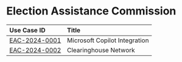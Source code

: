 # Election Assistance Commission
| Use Case ID | Title |
|:----------- |:----- |
| [EAC-2024-0001](<../individual/EAC-2024-0001.md>) | Microsoft Copilot Integration |
| [EAC-2024-0002](<../individual/EAC-2024-0002.md>) | Clearinghouse Network |